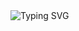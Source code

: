 <img src="https://camo.githubusercontent.com/868dad734261ce569d2a6612fc2596ffdebb6f3b2899e8cde94c83b2cfaa9c7c/68747470733a2f2f726561646d652d747970696e672d7376672e64656d6f6c61622e636f6d3f666f6e743d466972612b436f64652670617573653d3130303026636f6c6f723d3245434334302677696474683d373230266c696e65733d2546302539462539312538422b2530412b4865792532432b74686572652532312532312b49276d2b416268697368656b2b616e642b57656c636f6d652b746f2b6d792b50726f66696c65253231" alt="Typing SVG" data-canonical-src="https://readme-typing-svg.demolab.com?font=Fira+Code&amp;pause=1000&amp;color=2ECC40&amp;width=720&amp;lines=%F0%9F%91%8B+%0A+Hey%2C+there%21%21+Welcome+to+my+GitHub+Profile%21" style="max-width: 100%;">